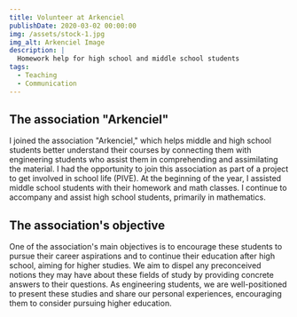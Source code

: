 ```yaml
---
title: Volunteer at Arkenciel
publishDate: 2020-03-02 00:00:00
img: /assets/stock-1.jpg
img_alt: Arkenciel Image
description: |
  Homework help for high school and middle school students
tags:
  - Teaching
  - Communication
---
```

## The association "Arkenciel"
I joined the association "Arkenciel," which helps middle and high school students better understand their courses by connecting them with engineering students who assist them in comprehending and assimilating the material. I had the opportunity to join this association as part of a project to get involved in school life (PIVE). At the beginning of the year, I assisted middle school students with their homework and math classes. I continue to accompany and assist high school students, primarily in mathematics.
## The association's objective
One of the association's main objectives is to encourage these students to pursue their career aspirations and to continue their education after high school, aiming for higher studies. We aim to dispel any preconceived notions they may have about these fields of study by providing concrete answers to their questions. As engineering students, we are well-positioned to present these studies and share our personal experiences, encouraging them to consider pursuing higher education.